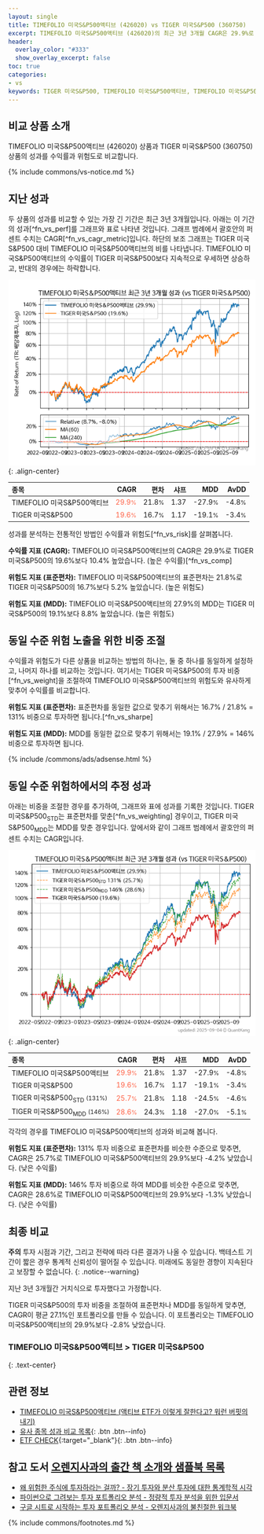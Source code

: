 ```yaml
---
layout: single
title: TIMEFOLIO 미국S&P500액티브 (426020) vs TIGER 미국S&P500 (360750)
excerpt: TIMEFOLIO 미국S&P500액티브 (426020)의 최근 3년 3개월 CAGR은 29.9%로 TIGER 미국S&P500 (360750)의 19.6%보다 10.4% 높았습니다.
header:
  overlay_color: "#333"
  show_overlay_excerpt: false
toc: true
categories:
- vs
keywords: TIGER 미국S&P500, TIMEFOLIO 미국S&P500액티브, TIMEFOLIO 미국S&P500액티브 TIGER 미국S&P500 비교, 426020, 360750, 426020 426020 비교
---
```


## 비교 상품 소개


TIMEFOLIO 미국S&P500액티브 (426020) 상품과 TIGER 미국S&P500 (360750) 상품의 성과를 수익률과 위험도로 비교합니다.





{% include commons/vs-notice.md %}

## 지난 성과

두 상품의 성과를 비교할 수 있는 가장 긴 기간은 최근 3년 3개월입니다. 아래는 이 기간의 성과[^fn_vs_perf]를 그래프와 표로 나타낸 것입니다.
그래프 범례에서 괄호안의 퍼센트 수치는 CAGR[^fn_vs_cagr_metric]입니다.
하단의 보조 그래프는 TIGER 미국S&P500 대비 TIMEFOLIO 미국S&P500액티브의 비를 나타냅니다.
TIMEFOLIO 미국S&P500액티브의 수익률이 TIGER 미국S&P500보다 지속적으로 우세하면 상승하고, 반대의 경우에는 하락합니다.

![TIMEFOLIO 미국S&P500액티브](/vs/images/426020-vs-360750_dual.png){: .align-center}

| **종목** | **CAGR** | **편차** | **샤프** | **MDD** | **AvDD** |
| :------------ | ------: | -----------: | -------: | ------: | -------: |
| TIMEFOLIO 미국S&P500액티브 | <span style="color: tomato">29.9<small>%</small></span> | 21.8<small>%</small> | 1.37 | -27.9<small>%</small> | -4.8<small>%</small> |
| TIGER 미국S&P500 | <span style="color: tomato">19.6<small>%</small></span> | 16.7<small>%</small> | 1.17 | -19.1<small>%</small> | -3.4<small>%</small> |

<!-- more -->


성과를 분석하는 전통적인 방법인 수익률과 위험도[^fn_vs_risk]를 살펴봅니다.

**수익률 지표 (CAGR):** TIMEFOLIO 미국S&P500액티브의 CAGR은 29.9%로 TIGER 미국S&P500의 19.6%보다 10.4% 높았습니다. (높은 수익률)[^fn_vs_comp]

**위험도 지표 (표준편차):** TIMEFOLIO 미국S&P500액티브의 표준편차는 21.8%로 TIGER 미국S&P500의 16.7%보다 5.2% 높았습니다. (높은 위험도)

**위험도 지표 (MDD):** TIMEFOLIO 미국S&P500액티브의 27.9%의 MDD는 TIGER 미국S&P500의 19.1%보다 8.8% 높았습니다. (높은 위험도)



## 동일 수준 위험 노출을 위한 비중 조절

수익률과 위험도가 다른 상품을 비교하는 방법의 하나는, 둘 중 하나를 동일하게 설정하고, 나머지 하나를 비교하는 것입니다.
여기서는 TIGER 미국S&P500의 투자 비중[^fn_vs_weight]을 조절하여 TIMEFOLIO 미국S&P500액티브의 위험도와 유사하게 맞추어 수익률를 비교합니다.

**위험도 지표 (표준편차):** 표준편차를 동일한 값으로 맞추기 위해서는 16.7% / 21.8% = 131% 비중으로 투자하면 됩니다.[^fn_vs_sharpe]

**위험도 지표 (MDD):** MDD를 동일한 값으로 맞추기 위해서는 19.1% / 27.9% = 146% 비중으로 투자하면 됩니다.


{% include /commons/ads/adsense.html %}



## 동일 수준 위험하에서의 추정 성과

아래는 비중을 조절한 경우를 추가하여, 그래프와 표에 성과를 기록한 것입니다.
TIGER 미국S&P500<sub>STD</sub>는 표준편차를 맞춘[^fn_vs_weighting] 경우이고, TIGER 미국S&P500<sub>MDD</sub>는 MDD를 맞춘 경우입니다.
앞에서와 같이 그래프 범례에서 괄호안의 퍼센트 수치는 CAGR입니다.


![TIMEFOLIO 미국S&P500액티브](/vs/images/426020-vs-360750.png){: .align-center}



| **종목** | **CAGR** | **편차** | **샤프** | **MDD** | **AvDD** |
| :------------ | ------: | -----------: | -------: | ------: | -------: |
| TIMEFOLIO 미국S&P500액티브 | <span style="color: tomato">29.9<small>%</small></span> | 21.8<small>%</small> | 1.37 | -27.9<small>%</small> | -4.8<small>%</small> |
| TIGER 미국S&P500 | <span style="color: tomato">19.6<small>%</small></span> | 16.7<small>%</small> | 1.17 | -19.1<small>%</small> | -3.4<small>%</small> |
| TIGER 미국S&P500<sub>STD</sub> <small>(131%)</small> | <span style="color: tomato">25.7<small>%</small></span> | 21.8<small>%</small> | 1.18 | -24.5<small>%</small> | -4.6<small>%</small> |
| TIGER 미국S&P500<sub>MDD</sub> <small>(146%)</small> | <span style="color: tomato">28.6<small>%</small></span> | 24.3<small>%</small> | 1.18 | -27.0<small>%</small> | -5.1<small>%</small> |



각각의 경우를 TIMEFOLIO 미국S&P500액티브의 성과와 비교해 봅니다.

**위험도 지표 (표준편차):** 131% 투자 비중으로 표준편차를 비슷한 수준으로 맞추면, CAGR은 25.7%로 TIMEFOLIO 미국S&P500액티브의 29.9%보다 -4.2% 낮았습니다. (낮은 수익률)

**위험도 지표 (MDD):** 146% 투자 비중으로 하여 MDD를 비슷한 수준으로 맞추면, CAGR은 28.6%로 TIMEFOLIO 미국S&P500액티브의 29.9%보다 -1.3% 낮았습니다. (낮은 수익률)




## 최종 비교

**주의** 투자 시점과 기간, 그리고 전략에 따라 다른 결과가 나올 수 있습니다. 백테스트 기간이 짧은 경우 통계적 신뢰성이 떨어질 수 있습니다. 미래에도 동일한 경향이 지속된다고 보장할 수 없습니다.
{: .notice--warning}

지난 3년 3개월간 거치식으로 투자했다고 가정합니다.

TIGER 미국S&P500의 투자 비중을 조절하여 표준편차나 MDD를 동일하게 맞추면, CAGR이 평균 27.1%인 포트폴리오를 만들 수 있습니다.
이 포트폴리오는 TIMEFOLIO 미국S&P500액티브의 29.9%보다 -2.8% 낮았습니다.

### TIMEFOLIO 미국S&P500액티브 &gt; TIGER 미국S&P500
{: .text-center}


## 관련 정보

- [TIMEFOLIO 미국S&P500액티브 (액티브 ETF가 이렇게 잘한다고? 워런 버핏의 내기)](https://kongdori.tistory.com/215)
- [유사 종목 성과 비교 목록](/vs/){: .btn .btn--info}
- [ETF CHECK](https://www.etfcheck.co.kr/mobile/etpitem/360750/compare?compCode%5B%5D=426020){:target="_blank"}{: .btn .btn--info}


## 참고 도서 [오렌지사과의 출간 책 소개와 샘플북 목록](https://kongdori.tistory.com/691)

- [왜 위험한 주식에 투자하라는 걸까? - 장기 투자와 분산 투자에 대한 통계학적 시각](https://kongdori.tistory.com/421)
- [파이썬으로 그려보는 투자 포트폴리오 분석  - 정량적 투자 분석을 위한 입문서](https://kongdori.tistory.com/643)
- [구글 시트로 시작하는 투자 포트폴리오 분석 - 오렌지사과의 불친절한 워크북](https://kongdori.tistory.com/449)

{% include commons/footnotes.md %}
